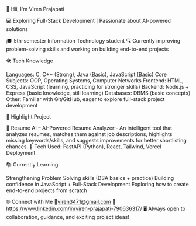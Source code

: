 👋 Hii, I'm Viren Prajapati

💻 Exploring Full-Stack Development | Passionate about AI-powered solutions

🎓 5th-semester Information Technology student
🔍 Currently improving problem-solving skills and working on building end-to-end projects

🛠️ Tech Knowledge

Languages: C, C++ (Strong), Java (Basic), JavaScript (Basic)
 Core Subjects: OOP, Operating Systems, Computer Networks
 Frontend: HTML, CSS, JavaScript (learning, practicing for stronger skills)
 Backend: Node.js + Express (basic knowledge, still learning)
 Databases: DBMS (basic concepts)
 Other: Familiar with Git/GitHub, eager to explore full-stack project development


🚀 Highlight Project

📄 Resume AI – AI-Powered Resume Analyzer:-
    An intelligent tool that analyzes resumes, matches them against job descriptions, highlights missing keywords/skills, and suggests improvements for better shortlisting chances.
🔧 Tech Used: FastAPI (Python), React, Tailwind, Vercel Deployment

📚 Currently Learning

Strengthening Problem Solving skills (DSA basics + practice)
Building confidence in JavaScript + Full-Stack Development
Exploring how to create end-to-end projects from scratch

🌐 Connect with Me   📧viren3471@gmail.com  💼 https://www.linkedin.com/in/viren-prajapati-790636317/
🖥️ Always open to collaboration, guidance, and exciting project ideas!
